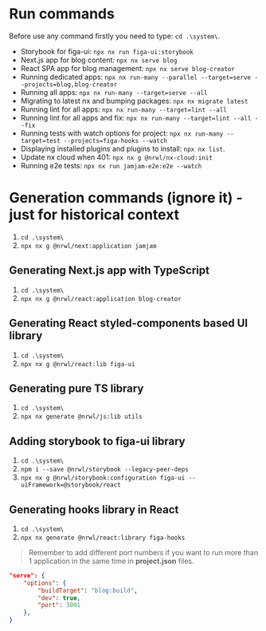 # Run commands

Before use any command firstly you need to type: `cd .\system\`.

- Storybook for figa-ui: `npx nx run figa-ui:storybook`
- Next.js app for blog content: `npx nx serve blog`
- React SPA app for blog management: `npx nx serve blog-creator`
- Running dedicated apps: `npx nx run-many --parallel --target=serve --projects=blog,blog-creator`
- Running all apps: `npx nx run-many --target=serve --all`
- Migrating to latest nx and bumping packages: `npx nx migrate latest`
- Running lint for all apps: `npx nx run-many --target=lint --all`
- Running lint for all apps and fix: `npx nx run-many --target=lint --all --fix`
- Running tests with watch options for project: `npx nx run-many --target=test --projects=figa-hooks --watch`
- Displaying installed plugins and plugins to install: `npx nx list`.
- Update nx cloud when 401: `npx nx g @nrwl/nx-cloud:init`
- Running e2e tests: `npx nx run jamjam-e2e:e2e --watch`

# Generation commands (ignore it) - just for historical context

1. `cd .\system\`
2. `npx nx g @nrwl/next:application jamjam`

## Generating Next.js app with TypeScript

1. `cd .\system\`
2. `npx nx g @nrwl/react:application blog-creator`

## Generating React styled-components based UI library

1. `cd .\system\`
2. `npx nx g @nrwl/react:lib figa-ui`

## Generating pure TS library

1. `cd .\system\`
2. `npx nx generate @nrwl/js:lib utils`

## Adding storybook to figa-ui library

1. `cd .\system\`
2. `npm i --save @nrwl/storybook --legacy-peer-deps`
3. `npx nx g @nrwl/storybook:configuration figa-ui --uiFramework=@storybook/react`

## Generating hooks library in React

1. `cd .\system\`
2. `npx nx generate @nrwl/react:library figa-hooks`

> Remember to add different port numbers if you want to run more than 1 application in the same time in **project.json** files.

```json
"serve": {
    "options": {
        "buildTarget": "blog:build",
        "dev": true,
        "port": 3001
    },
}
```